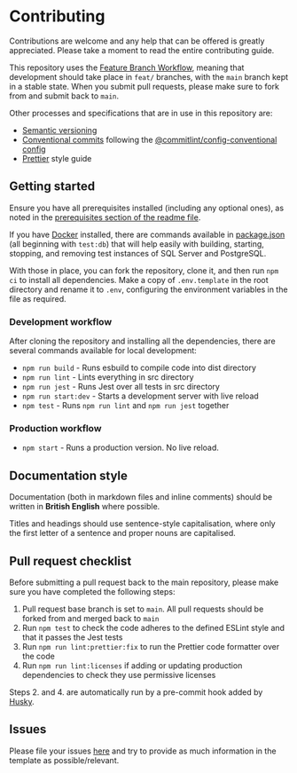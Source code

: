 # Contributing

Contributions are welcome and any help that can be offered is greatly appreciated.
Please take a moment to read the entire contributing guide.

This repository uses the [Feature Branch Workflow](https://atlassian.com/git/tutorials/comparing-workflows/feature-branch-workflow),
meaning that development should take place in `feat/` branches, with the `main` branch kept in a stable state.
When you submit pull requests, please make sure to fork from and submit back to `main`.

Other processes and specifications that are in use in this repository are:

-   [Semantic versioning](https://semver.org/)
-   [Conventional commits](https://conventionalcommits.org/en/v1.0.0/) following the [@commitlint/config-conventional config](https://github.com/conventional-changelog/commitlint/tree/master/%40commitlint/config-conventional)
-   [Prettier](https://prettier.io/) style guide

## Getting started

Ensure you have all prerequisites installed (including any optional ones), as noted in the [prerequisites section of the readme file](./README.md#prerequisites).

If you have [Docker](https://docker.com) installed, there are commands available in [package.json](./package.json) (all beginning with `test:db`) that will help easily with building, starting, stopping, and removing test instances of SQL Server and PostgreSQL.

With those in place, you can fork the repository, clone it, and then run `npm ci` to install all dependencies.
Make a copy of `.env.template` in the root directory and rename it to `.env`, configuring the environment variables in the file as required.

### Development workflow

After cloning the repository and installing all the dependencies, there are several commands available for local development:

-   `npm run build` - Runs esbuild to compile code into dist directory
-   `npm run lint` - Lints everything in src directory
-   `npm run jest` - Runs Jest over all tests in src directory
-   `npm run start:dev` - Starts a development server with live reload
-   `npm test` - Runs `npm run lint` and `npm run jest` together

### Production workflow

-   `npm start` - Runs a production version. No live reload.

## Documentation style

Documentation (both in markdown files and inline comments) should be written in **British English** where possible.

Titles and headings should use sentence-style capitalisation, where only the first letter of a sentence and proper nouns are capitalised.

## Pull request checklist

Before submitting a pull request back to the main repository, please make sure you have completed the following steps:

1. Pull request base branch is set to `main`. All pull requests should be forked from and merged back to `main`
2. Run `npm test` to check the code adheres to the defined ESLint style and that it passes the Jest tests
3. Run `npm run lint:prettier:fix` to run the Prettier code formatter over the code
4. Run `npm run lint:licenses` if adding or updating production dependencies to check they use permissive licenses

Steps 2. and 4. are automatically run by a pre-commit hook added by [Husky](https://typicode.github.io/husky/#/).

## Issues

Please file your issues [here](https://github.com/Fdawgs/yh-community-contacts-api/issues) and try to provide as much information in the template as possible/relevant.

